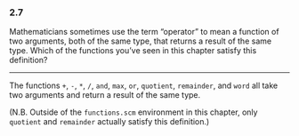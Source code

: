 ### 2.7

Mathematicians sometimes use the term “operator” to mean a function of two arguments, both of the same type, that returns a result of the same type. Which of the functions you’ve seen in this chapter satisfy this definition?

***

The functions `+`, `-`, `*`, `/`, `and`, `max`, `or`, `quotient`, `remainder`, and `word` all take two arguments and return a result of the same type.

(N.B. Outside of the `functions.scm` environment in this chapter, only `quotient` and `remainder` actually satisfy this definition.)